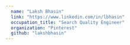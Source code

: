 ```yaml
---
  name: "Laksh Bhasin"
  link: "https://www.linkedin.com/in/lbhasin"
  occupation_title: "Search Quality Engineer"
  organization: "Pinterest"
  github: "lakshbhasin"
---
```

